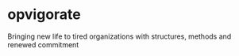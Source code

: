 # opvigorate
Bringing new life to tired organizations with structures, methods and renewed commitment
